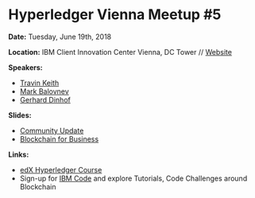 # Hyperledger Vienna Meetup #5

**Date:** Tuesday, June 19th, 2018

**Location:** IBM Client Innovation Center Vienna, DC Tower // [Website](http://austria.ciceurope.com/)

**Speakers:**

* [Travin Keith](https://www.travinkeith.com)
* [Mark Balovnev](https://markbalovnev.com)
* [Gerhard Dinhof](https://dinhof.com)

**Slides:**

* [Community Update](https://github.com/HyperledgerVienna/meetups/raw/master/20180619_meetup5-b4b_educhain/01-hyperledger_vienna-meetup-05.pdf)
* [Blockchain for Business](https://github.com/HyperledgerVienna/meetups/raw/master/20180619_meetup5-b4b_educhain/02-blockchain-for-business.pdf)

**Links:**

* [edX Hyperledger Course](https://www.edx.org/course/blockchain-business-introduction-linuxfoundationx-lfs171x)
* Sign-up for [IBM Code](https://infl.tv/dOyc) and explore Tutorials, Code Challenges around Blockchain

